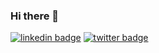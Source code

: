 ### Hi there 👋

<!--
**Pepper-Wood/Pepper-Wood** is a ✨ _special_ ✨ repository because its `README.md` (this file) appears on your GitHub profile.

Here are some ideas to get you started:

- 🔭 I’m currently working on ...
- 🌱 I’m currently learning ...
- 👯 I’m looking to collaborate on ...
- 🤔 I’m looking for help with ...
- 💬 Ask me about ...
- 📫 How to reach me: ...
- 😄 Pronouns: ...
- ⚡ Fun fact: ...
-->

[![linkedin badge](https://img.shields.io/badge/Kathryn_DiPippo-30302f?style=flat&logo=linkedin)](https://www.linkedin.com/in/kathryn-dipippo-530815101)
[![twitter badge](https://img.shields.io/badge/@pepper__wood-30302f?style=flat&logo=twitter)](https://twitter.com/pepper__wood)
